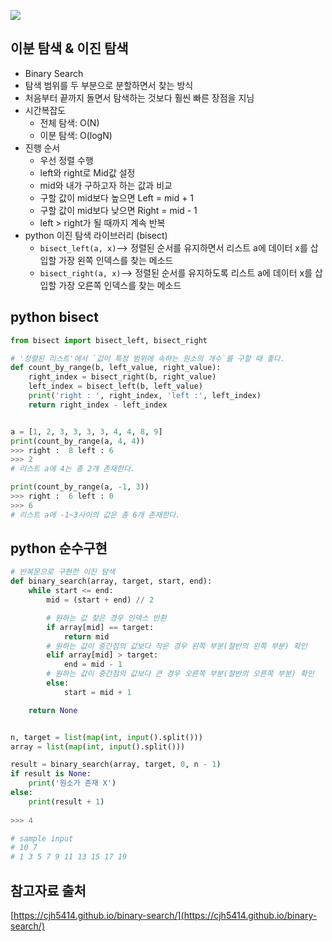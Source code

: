 ![](https://t1.daumcdn.net/cfile/tistory/233C703B577E34840E)

## 이분 탐색 & 이진 탐색
- Binary Search
- 탐색 범위를 두 부분으로 분할하면서 찾는 방식
- 처음부터 끝까지 돌면서 탐색하는 것보다 훨씬 빠른 장점을 지님
- 시간복잡도
    - 전체 탐색: O(N)
    - 이분 탐색: O(logN)
- 진행 순서
    - 우선 정렬 수행
    - left와 right로 Mid값 설정
    - mid와 내가 구하고자 하는 값과 비교
    - 구할 값이 mid보다 높으면 Left = mid + 1
    - 구할 값이 mid보다 낮으면 Right = mid - 1
    - left > right가 될 때까지 계속 반복
- python 이진 탐색 라이브러리 (bisect)
    - `bisect_left(a, x)`--> 정렬된 순서를 유지하면서 리스트 a에 데이터 x를 삽입할 가장 왼쪽 인덱스를 찾는 메소드
    - `bisect_right(a, x)`--> 정렬된 순서를 유지하도록 리스트 a에 데이터 x를 삽입할 가장 오른쪽 인덱스를 찾는 메소드

## python bisect
```python
from bisect import bisect_left, bisect_right

# '정렬된 리스트'에서 `값이 특정 범위에 속하는 원소의 개수`를 구할 때 좋다.
def count_by_range(b, left_value, right_value):
    right_index = bisect_right(b, right_value)
    left_index = bisect_left(b, left_value)
    print('right : ', right_index, 'left :', left_index)
    return right_index - left_index


a = [1, 2, 3, 3, 3, 3, 4, 4, 8, 9]
print(count_by_range(a, 4, 4))
>>> right :  8 left : 6
>>> 2
# 리스트 a에 4는 총 2개 존재한다.

print(count_by_range(a, -1, 3))
>>> right :  6 left : 0
>>> 6
# 리스트 a에 -1~3사이의 값은 총 6개 존재한다.
```

## python 순수구현
```python
# 반복문으로 구현한 이진 탐색
def binary_search(array, target, start, end):
    while start <= end:
        mid = (start + end) // 2

        # 원하는 값 찾은 경우 인덱스 반환
        if array[mid] == target:
            return mid
        # 원하는 값이 중간점의 값보다 작은 경우 왼쪽 부분(절반의 왼쪽 부분) 확인
        elif array[mid] > target:
            end = mid - 1
        # 원하는 값이 중간점의 값보다 큰 경우 오른쪽 부분(절반의 오른쪽 부분) 확인
        else:
            start = mid + 1

    return None


n, target = list(map(int, input().split()))
array = list(map(int, input().split()))

result = binary_search(array, target, 0, n - 1)
if result is None:
    print('원소가 존재 X')
else:
    print(result + 1)
    
>>> 4

# sample input
# 10 7
# 1 3 5 7 9 11 13 15 17 19
```

## 참고자료 출처
[https://cjh5414.github.io/binary-search/](https://cjh5414.github.io/binary-search/)
